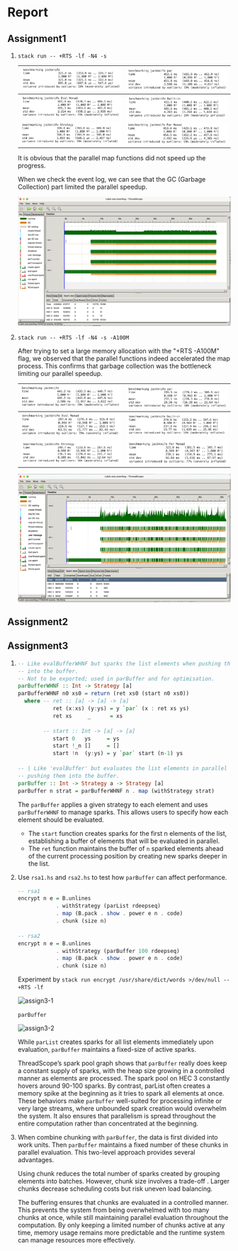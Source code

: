 # Report

## Assignment1

1. `stack run -- +RTS -lf -N4 -s`

   | <img src="./report_img/image-20250408095600189.png" alt="image-20250408095600189" style="zoom:50%;" /> | <img src="./report_img/image-20250408095620877.png" alt="image-20250408095620877" style="zoom:50%;" /> |
   | ------------------------------------------------------------ | ------------------------------------------------------------ |
   | <img src="./report_img/image-20250408095702540.png" alt="image-20250408095702540" style="zoom:50%;" /> | <img src="./report_img/image-20250408100937370.png" alt="image-20250408100937370" style="zoom:50%;" /> |
   | <img src="./report_img/image-20250408100947466.png" alt="image-20250408100947466" style="zoom:50%;" /> | <img src="./report_img/image-20250408100957235.png" alt="image-20250408100957235" style="zoom:50%;" /> |

   It is obvious that the parallel map functions did not speed up the progress. 

   When we check the event log, we can see that the GC (Garbage Collection) part limited the parallel speedup.

   <img src="./report_img/image-20250408100614926.png" alt="image-20250408100614926" style="zoom:50%;" />

2. `stack run -- +RTS -lf -N4 -s -A100M`

   After trying to set a large memory allocation with the "+RTS -A100M" flag, we observed that the parallel functions indeed accelerated the map process. This confirms that garbage collection was the bottleneck limiting our parallel speedup.

   | <img src="./report_img/image-20250408101613621.png" alt="image-20250408101613621" style="zoom:50%;" /> | <img src="./report_img/image-20250408101624921.png" alt="image-20250408101624921" style="zoom:50%;" /> |
   | ------------------------------------------------------------ | ------------------------------------------------------------ |
   | <img src="./report_img/image-20250408101656135.png" alt="image-20250408101656135" style="zoom:50%;" /> | <img src="./report_img/image-20250408101705926.png" alt="image-20250408101705926" style="zoom:50%;" /> |
   | <img src="./report_img/image-20250408101715106.png" alt="image-20250408101715106" style="zoom:50%;" /> | <img src="./report_img/image-20250408101751729.png" alt="image-20250408101751729" style="zoom:50%;" /> |

   <img src="report_img/image-20250408102043316.png" alt="image-20250408102043316" style="zoom:50%;" />

## Assignment2



## Assignment3

1. ```haskell
   -- Like evalBufferWHNF but sparks the list elements when pushing them
   -- into the buffer.
   -- Not to be exported; used in parBuffer and for optimisation.
   parBufferWHNF :: Int -> Strategy [a]
   parBufferWHNF n0 xs0 = return (ret xs0 (start n0 xs0))
     where -- ret :: [a] -> [a] -> [a]
              ret (x:xs) (y:ys) = y `par` (x : ret xs ys)
              ret xs     _      = xs
   
           -- start :: Int -> [a] -> [a]
              start 0   ys     = ys
              start !_n []     = []
              start !n  (y:ys) = y `par` start (n-1) ys
   
   -- | Like 'evalBuffer' but evaluates the list elements in parallel when
   -- pushing them into the buffer.
   parBuffer :: Int -> Strategy a -> Strategy [a]
   parBuffer n strat = parBufferWHNF n . map (withStrategy strat)
   ```

   The `parBuffer` applies a given strategy to each element and uses `parBufferWHNF` to manage sparks. This allows users to specify how each element should be evaluated.

   - The `start` function creates sparks for the first n elements of the list, establishing a buffer of elements that will be evaluated in parallel.
   - The `ret` function maintains the buffer of `n` sparked elements ahead of the current processing position by creating new sparks deeper in the list.

2. Use `rsa1.hs` and `rsa2.hs` to test how `parBuffer` can affect performance.

   ```haskell
   -- rsa1
   encrypt n e = B.unlines
               . withStrategy (parList rdeepseq)
               . map (B.pack . show . power e n . code)
               . chunk (size n)
   
   -- rsa2
   encrypt n e = B.unlines
               . withStrategy (parBuffer 100 rdeepseq)
               . map (B.pack . show . power e n . code)
               . chunk (size n)
   ```

   Experiment by `stack run encrypt /usr/share/dict/words >/dev/null -- +RTS -lf `

   ![assign3-1](/Users/huyushu/Documents/ALG-3/pfp/pfp_lab/LabA/assign3/assign3-1.png)

   `parBuffer`

   ![assign3-2](/Users/huyushu/Documents/ALG-3/pfp/pfp_lab/LabA/assign3/assign3-2.png)

   While `parList` creates sparks for all list elements immediately upon evaluation, `parBuffer` maintains a fixed-size of active sparks. 

   ThreadScope’s spark pool graph shows that `parBuffer` really does keep a constant supply of sparks, with the heap size growing in a controlled manner as elements are processed. The spark pool on HEC 3 constantly hovers around 90-100 sparks. By contrast, parList often creates a memory spike at the beginning as it tries to spark all elements at once. 
   These behaviors make `parBuffer`  well-suited for processing infinite or very large streams, where unbounded spark creation would overwhelm the system. It also ensures that parallelism is spread throughout the entire computation rather than concentrated at the beginning.

3. When combine chunking with `parBuffer`, the data is first divided into work units. Then `parBuffer` maintains a fixed number of these chunks in parallel evaluation. This two-level approach provides several advantages. 

   Using chunk reduces the total number of sparks created by grouping elements into batches. However, chunk size involves a trade-off . Larger chunks decrease scheduling costs but risk uneven load balancing. 

   The buffering ensures that chunks are evaluated in a controlled manner. This prevents the system from being overwhelmed with too many chunks at once, while still maintaining parallel evaluation throughout the computation. By only keeping a limited number of chunks active at any time, memory usage remains more predictable and the runtime system can manage resources more effectively. 